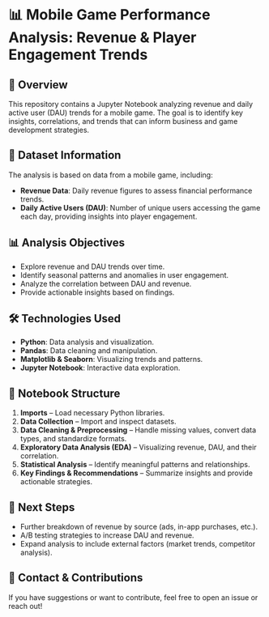 # 📊 Mobile Game Performance Analysis: Revenue & Player Engagement Trends

## 📌 Overview

This repository contains a Jupyter Notebook analyzing revenue and daily active user (DAU) trends for a mobile game. The goal is to identify key insights, correlations, and trends that can inform business and game development strategies.

## 📂 Dataset Information

The analysis is based on data from a mobile game, including:

- **Revenue Data**: Daily revenue figures to assess financial performance trends.
- **Daily Active Users (DAU)**: Number of unique users accessing the game each day, providing insights into player engagement.

## 📊 Analysis Objectives

- Explore revenue and DAU trends over time.
- Identify seasonal patterns and anomalies in user engagement.
- Analyze the correlation between DAU and revenue.
- Provide actionable insights based on findings.

## 🛠️ Technologies Used

- **Python**: Data analysis and visualization.
- **Pandas**: Data cleaning and manipulation.
- **Matplotlib & Seaborn**: Visualizing trends and patterns.
- **Jupyter Notebook**: Interactive data exploration.

## 📜 Notebook Structure

1. **Imports** – Load necessary Python libraries.
2. **Data Collection** – Import and inspect datasets.
3. **Data Cleaning & Preprocessing** – Handle missing values, convert data types, and standardize formats.
4. **Exploratory Data Analysis (EDA)** – Visualizing revenue, DAU, and their correlation.
5. **Statistical Analysis** – Identify meaningful patterns and relationships.
6. **Key Findings & Recommendations** – Summarize insights and provide actionable strategies.

## 🚀 Next Steps

- Further breakdown of revenue by source (ads, in-app purchases, etc.).
- A/B testing strategies to increase DAU and revenue.
- Expand analysis to include external factors (market trends, competitor analysis).

## 📧 Contact & Contributions

If you have suggestions or want to contribute, feel free to open an issue or reach out!
